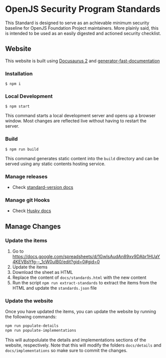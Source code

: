# OpenJS Security Program Standards

This Standard is designed to serve as an achievable minimum security baseline for OpenJS Foundation Project maintainers. More plainly said, this is intended to be used as an easily digested and actioned security checklist.

## Website

This website is built using [Docusaurus 2](https://docusaurus.io/) and [generator-fast-documentation](https://github.com/UlisesGascon/generator-fast-documentation)

### Installation

```
$ npm i
```

### Local Development

```
$ npm start
```

This command starts a local development server and opens up a browser window. Most changes are reflected live without having to restart the server.

### Build

```
$ npm run build
```

This command generates static content into the `build` directory and can be served using any static contents hosting service.

### Manage releases

- Check [standard-version docs](https://github.com/conventional-changelog/standard-version)

### Manage git Hooks

- Check [Husky docs](https://github.com/typicode/husky)

## Manage Changes


### Update the items

1. Go to https://docs.google.com/spreadsheets/d/1GwIsAudAn89xv9DAbr1HUaY4KEVBsYfg--_1cW0uIB0/edit?gid=0#gid=0
2. Update the items
3. Download the sheet as HTML
4. Replace the content of `docs/standards.html` with the new content
5. Run the script `npm run extract-standards` to extract the items from the HTML and update the `standards.json` file

### Update the website

Once you have updated the items, you can update the website by running the following commands:

```bash
npm run populate-details
npm run populate-implementations
```

This will autopolulate the details and implementations sections of the website, respectively. Note that this will modify the folders `docs/details` and `docs/implementations` so make sure to commit the changes.


